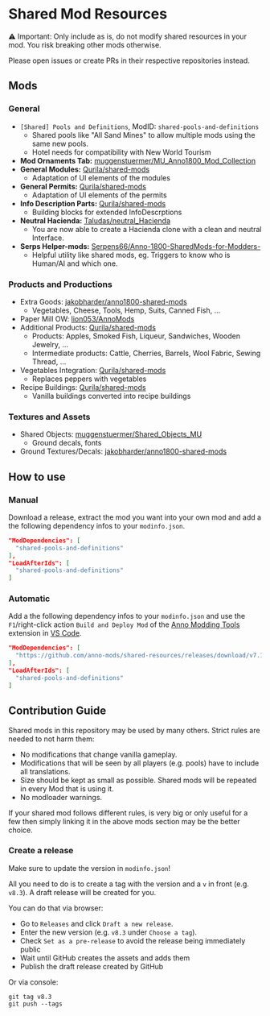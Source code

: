 # Shared Mod Resources

⚠ Important: Only include as is, do not modify shared resources in your mod.
You risk breaking other mods otherwise.

Please open issues or create PRs in their respective repositories instead.

## Mods

### General

- `[Shared] Pools and Definitions`, ModID: `shared-pools-and-definitions`
  - Shared pools like "All Sand Mines" to allow multiple mods using the same new pools.
  - Hotel needs for compatibility with New World Tourism
- **Mod Ornaments Tab:** [muggenstuermer/MU_Anno1800_Mod_Collection](https://github.com/muggenstuermer/MU_Anno1800_Mod_Collection)
- **General Modules:** [Qurila/shared-mods](https://github.com/Qurila/shared-mods)
  - Adaptation of UI elements of the modules  
- **General Permits:** [Qurila/shared-mods](https://github.com/Qurila/shared-mods)
  - Adaptation of UI elements of the permits
- **Info Description Parts:** [Qurila/shared-mods](https://github.com/Qurila/shared-mods)
  - Building blocks for extended InfoDescrptions
- **Neutral Hacienda:** [Taludas/neutral_Hacienda](https://github.com/Taludas/neutral_Hacienda)
  - You are now able to create a Hacienda clone with a clean and neutral Interface.
- **Serps Helper-mods:** [Serpens66/Anno-1800-SharedMods-for-Modders-](https://github.com/Serpens66/Anno-1800-SharedMods-for-Modders-)
  - Helpful utility like shared mods, eg. Triggers to know who is Human/AI and which one.
  
### Products and Productions

- Extra Goods: [jakobharder/anno1800-shared-mods](https://github.com/jakobharder/anno1800-shared-mods)
  - Vegetables, Cheese, Tools, Hemp, Suits, Canned Fish, ...
- Paper Mill OW: [lion053/AnnoMods](https://github.com/lion053/AnnoMods)
- Additional Products: [Qurila/shared-mods](https://github.com/Qurila/shared-mods)
  - Products: Apples, Smoked Fish, Liqueur, Sandwiches, Wooden Jewelry, ...
  - Intermediate products: Cattle, Cherries, Barrels, Wool Fabric, Sewing Thread, ...  
- Vegetables Integration: [Qurila/shared-mods](https://github.com/Qurila/shared-mods)
  - Replaces peppers with vegetables
- Recipe Buildings: [Qurila/shared-mods](https://github.com/Qurila/shared-mods)
  - Vanilla buildings converted into recipe buildings 
  
### Textures and Assets

- Shared Objects: [muggenstuermer/Shared_Objects_MU](https://github.com/muggenstuermer/Shared_Objects_MU)
  - Ground decals, fonts
- Ground Textures/Decals: [jakobharder/anno1800-shared-mods](https://github.com/jakobharder/anno1800-shared-mods)


## How to use

### Manual

Download a release, extract the mod you want into your own mod and add a the following dependency infos to your `modinfo.json`.

```json
"ModDependencies": [
  "shared-pools-and-definitions"
],
"LoadAfterIds": [
  "shared-pools-and-definitions"
]
```

### Automatic

Add a the following dependency infos to your `modinfo.json` and use the `F1`/right-click action `Build and Deploy Mod` of the [Anno Modding Tools](https://marketplace.visualstudio.com/items?itemName=JakobHarder.anno-modding-tools) extension in [VS Code](https://code.visualstudio.com/).

```json
"ModDependencies": [
  "https://github.com/anno-mods/shared-resources/releases/download/v7.1/shared-pools-and-definitions.zip"
],
"LoadAfterIds": [
  "shared-pools-and-definitions"
]
```

## Contribution Guide

Shared mods in this repository may be used by many others. Strict rules are needed to not harm them:

- No modifications that change vanilla gameplay.
- Modifications that will be seen by all players (e.g. pools) have to include all translations.
- Size should be kept as small as possible. Shared mods will be repeated in every Mod that is using it.
- No modloader warnings.

If your shared mod follows different rules, is very big or only useful for a few then simply linking it in the above mods section may be the better choice.

### Create a release

Make sure to update the version in `modinfo.json`!

All you need to do is to create a tag with the version and a `v` in front (e.g. `v8.3`). A draft release will be created for you.

You can do that via browser:

- Go to `Releases` and click `Draft a new release`.
- Enter the new version (e.g. `v8.3` under `Choose a tag`).
- Check `Set as a pre-release` to avoid the release being immediately public
- Wait until GitHub creates the assets and adds them
- Publish the draft release created by GitHub

Or via console:

```
git tag v8.3
git push --tags
```

